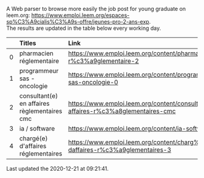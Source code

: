 A Web parser to browse more easily the job post for young graduate on leem.org: https://www.emploi.leem.org/espaces-sp%C3%A9cialis%C3%A9s-offre/jeunes-pro-2-ans-exp.  
The results are updated in the table below every working day.  


|    | Titles                                       | Link                                                                                |   Department |   Consulted |
|---:|:---------------------------------------------|:------------------------------------------------------------------------------------|-------------:|------------:|
|  0 | pharmacien réglementaire                     | https://www.emploi.leem.org/content/pharmacien-r%c3%a9glementaire-2                 |           75 |         715 |
|  1 | programmeur sas - oncologie                  | https://www.emploi.leem.org/content/programmeur-sas-oncologie-0                     |           75 |         642 |
|  2 | consultant(e) en affaires règlementaires cmc | https://www.emploi.leem.org/content/consultante-en-affaires-r%c3%a8glementaires-cmc |           75 |         236 |
|  3 | ia / software                                | https://www.emploi.leem.org/content/ia-software                                     |           75 |         836 |
|  4 | chargé(e) d'affaires réglementaires          | https://www.emploi.leem.org/content/charg%c3%a9e-daffaires-r%c3%a9glementaires-3    |           92 |         338 |
  
Last updated the 2020-12-21 at 09:21:41.
